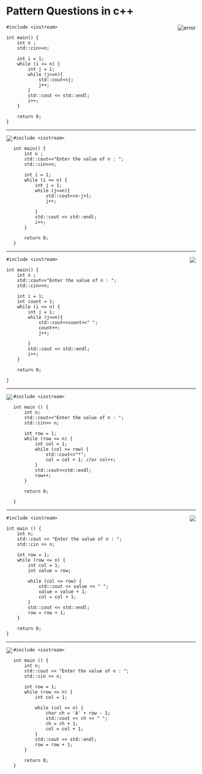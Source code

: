 # Pattern Questions in c++


   <img src ="https://github.com/NirajRoy43/cpp-projects/blob/main/patterns/images/p1.PNG" alt="error" align="right">

```
#include <iostream>

int main() {
    int n ;
    std::cin>>n;
    
    int i = 1;
    while (i <= n) {
        int j = 1;
        while (j<=n){
            std::cout<<j;
            j++;     
        }
        std::cout << std::endl;
        i++;
    }

    return 0;
}
```
<hr>

<img src="https://github.com/NirajRoy43/cpp-projects/blob/main/patterns/images/p2.PNG" align="left">

```
#include <iostream>

int main() {
    int n ;
    std::cout<<"Enter the value of n : ";
    std::cin>>n;
    
    int i = 1;
    while (i <= n) {
        int j = 1;
        while (j<=n){
            std::cout<<n-j+1;
            j++;
            
        }
        std::cout << std::endl;
        i++;
    }

    return 0;
}
```
<hr>
<img src="https://github.com/NirajRoy43/cpp-projects/blob/main/patterns/images/p3.PNG" align="right">

```
#include <iostream>

int main() {
    int n ;
    std::cout<<"Enter the value of n : ";
    std::cin>>n;
    
    int i = 1;
    int count = 1;
    while (i <= n) {
        int j = 1;
        while (j<=n){
            std::cout<<count<<" ";
            count++;
            j++;
            
        }
        std::cout << std::endl;
        i++;
    }

    return 0;

}

```

<hr>

<img src="https://github.com/NirajRoy43/cpp-projects/blob/main/patterns/images/p4.PNG" align="left">

```
#include <iostream>

int main () {
    int n;
    std::cout<<"Enter the value of n : ";
    std::cin>> n;
    
    int row = 1;
    while (row <= n) {
        int col = 1;
        while (col <= row) {
            std::cout<<"*";
            col = col + 1; //or col++;
        }
        std::cout<<std::endl;
        row++;
    }

    return 0;

}

```
<hr>
<img src = "https://github.com/NirajRoy43/cpp-projects/blob/main/patterns/images/p5.PNG " align = "right" >

```
#include <iostream>

int main () {
    int n;
    std::cout << "Enter the value of n : ";
    std::cin >> n;
    
    int row = 1;
    while (row <= n) {
        int col = 1;
        int value = row;
        
        while (col <= row) {
            std::cout << value << " ";
            value = value + 1;
            col = col + 1;
        }
        std::cout << std::endl;
        row = row + 1;
    }
    
    return 0;
}

```
<hr>
<img src= "https://github.com/NirajRoy43/cpp-projects/blob/main/patterns/images/p6.PNG " align = "left">

```
#include <iostream>

int main () {
    int n;
    std::cout << "Enter the value of n : ";
    std::cin >> n;
    
    int row = 1;
    while (row <= n) {
        int col = 1;
        
        while (col <= n) {
            char ch = 'A' + row - 1;
            std::cout << ch << " ";
            ch = ch + 1;
            col = col + 1;
        }
        std::cout << std::endl;
        row = row + 1;
    }
    
    return 0;
}
```
